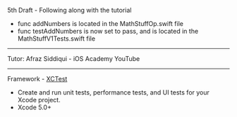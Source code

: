5th Draft - Following along with the tutorial 
* func addNumbers is located in the MathStuffOp.swift file
* func testAddNumbers is now set to pass, and is located in the MathStuffV1Tests.swift file

- - - -

Tutor: Afraz Siddiqui - iOS Academy YouTube

- - - -

Framework - [XCTest](https://developer.apple.com/documentation/XCTest)
* Create and run unit tests, performance tests, and UI tests for your Xcode project.
* Xcode 5.0+
